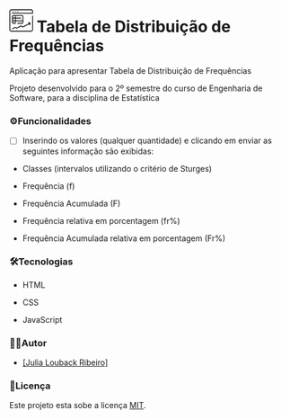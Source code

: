 # <img src="img\icon.png" alt="icon" style="zoom:33%;" />  Tabela de Distribuição de Frequências 



Aplicação para apresentar Tabela de Distribuição de Frequências 

Projeto desenvolvido para o 2º semestre do curso de Engenharia de Software, para a disciplina de Estatística 



 ### ⚙Funcionalidades

- [ ] Inserindo os valores (qualquer quantidade) e clicando em enviar as seguintes informação são exibidas:

- Classes (intervalos utilizando o critério de Sturges)

- Frequência (f)

- Frequência Acumulada (F)

- Frequência relativa em porcentagem (fr%)

- Frequência Acumulada relativa em porcentagem (Fr%)

  

### 🛠Tecnologias 

- HTML

- CSS

- JavaScript

  

### 👩‍💻Autor

- [[Julia Louback Ribeiro]](https://github.com/JuliaLouback) 



### 📝Licença

Este projeto esta sobe a licença [MIT](https://github.com/JuliaLouback/TabelaFrequencia/LICENSE).

